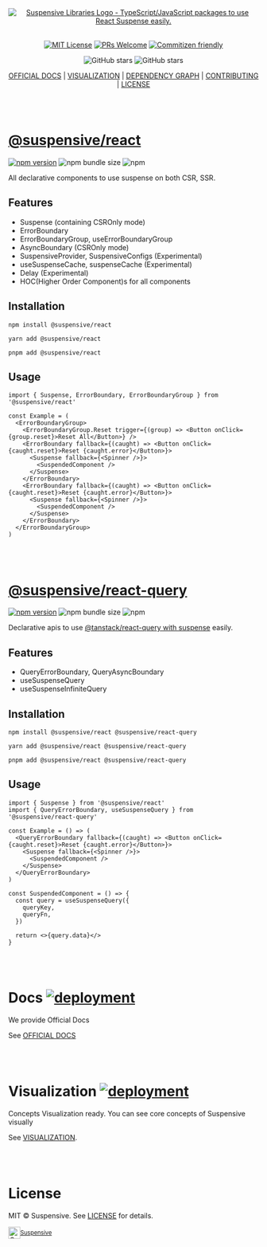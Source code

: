 <div align="center">
  <a href="https://suspensive.org" title="Suspensive Libraries - TypeScript/JavaScript packages to use React Suspense easily">
    <img src="https://raw.githubusercontent.com/suspensive/react/main/websites/docs/static/banner.png" alt="Suspensive Libraries Logo - TypeScript/JavaScript packages to use React Suspense easily." />
  </a>
</div>

<br/>

<div align="center">

[![MIT License](https://img.shields.io/badge/license-MIT-blue.svg?style=for-the-badge&color=61DAFB)](https://github.com/suspensive/react/blob/main/LICENSE) [![PRs Welcome](https://img.shields.io/badge/PRs-welcome-deepgreen.svg?style=for-the-badge&color=blue)](https://github.com/suspensive/react/pulls) [![Commitizen friendly](https://img.shields.io/badge/commitizen-friendly-deepgreen.svg?style=for-the-badge&color=blue)](http://commitizen.github.io/cz-cli/)

![GitHub stars](https://img.shields.io/github/stars/suspensive/react?style=social) ![GitHub stars](https://img.shields.io/github/forks/suspensive/react?style=social)

</div>

<div align="center">

[OFFICIAL DOCS](https://suspensive.org) | [VISUALIZATION](https://visualization.suspensive.org) | [DEPENDENCY GRAPH](https://graph.suspensive.org) | [CONTRIBUTING](https://github.com/suspensive/react/pulls) | [LICENSE](./LICENSE)

</div>

<br/>
<br/>

# [@suspensive/react](https://suspensive.org/docs/react/README.i18n)

[![npm version](https://img.shields.io/npm/v/@suspensive/react?color=61DAFB)](https://www.npmjs.com/package/@suspensive/react) ![npm bundle size](https://img.shields.io/bundlephobia/minzip/@suspensive/react?color=blue) ![npm](https://img.shields.io/npm/dm/@suspensive/react?color=blue)

All declarative components to use suspense on both CSR, SSR.

## Features

- Suspense (containing CSROnly mode)
- ErrorBoundary
- ErrorBoundaryGroup, useErrorBoundaryGroup
- AsyncBoundary (CSROnly mode)
- SuspensiveProvider, SuspensiveConfigs (Experimental)
- useSuspenseCache, suspenseCache (Experimental)
- Delay (Experimental)
- HOC(Higher Order Component)s for all components

## Installation

```shell
npm install @suspensive/react
```

```shell
yarn add @suspensive/react
```

```shell
pnpm add @suspensive/react
```

## Usage

```tsx
import { Suspense, ErrorBoundary, ErrorBoundaryGroup } from '@suspensive/react'

const Example = (
  <ErrorBoundaryGroup>
    <ErrorBoundaryGroup.Reset trigger={(group) => <Button onClick={group.reset}>Reset All</Button>} />
    <ErrorBoundary fallback={(caught) => <Button onClick={caught.reset}>Reset {caught.error}</Button>}>
      <Suspense fallback={<Spinner />}>
        <SuspendedComponent />
      </Suspense>
    </ErrorBoundary>
    <ErrorBoundary fallback={(caught) => <Button onClick={caught.reset}>Reset {caught.error}</Button>}>
      <Suspense fallback={<Spinner />}>
        <SuspendedComponent />
      </Suspense>
    </ErrorBoundary>
  </ErrorBoundaryGroup>
)
```

<br/>
<br/>

# [@suspensive/react-query](https://suspensive.org/docs/react-query/README.i18n)

[![npm version](https://img.shields.io/npm/v/@suspensive/react-query?color=61DAFB)](https://www.npmjs.com/package/@suspensive/react-query) ![npm bundle size](https://img.shields.io/bundlephobia/minzip/@suspensive/react-query?color=blue) ![npm](https://img.shields.io/npm/dm/@suspensive/react-query?color=blue)

Declarative apis to use [@tanstack/react-query with suspense](https://tanstack.com/query/v4/docs/guides/suspense) easily.

## Features

- QueryErrorBoundary, QueryAsyncBoundary
- useSuspenseQuery
- useSuspenseInfiniteQuery

## Installation

```shell
npm install @suspensive/react @suspensive/react-query
```

```shell
yarn add @suspensive/react @suspensive/react-query
```

```shell
pnpm add @suspensive/react @suspensive/react-query
```

## Usage

```tsx
import { Suspense } from '@suspensive/react'
import { QueryErrorBoundary, useSuspenseQuery } from '@suspensive/react-query'

const Example = () => (
  <QueryErrorBoundary fallback={(caught) => <Button onClick={caught.reset}>Reset {caught.error}</Button>}>
    <Suspense fallback={<Spinner />}>
      <SuspendedComponent />
    </Suspense>
  </QueryErrorBoundary>
)

const SuspendedComponent = () => {
  const query = useSuspenseQuery({
    queryKey,
    queryFn,
  })

  return <>{query.data}</>
}
```

<br/>
<br/>

# Docs [![deployment](https://img.shields.io/github/deployments/suspensive/react/Production%20%E2%80%93%20docs?label=vercel&logo=vercel&logoColor=white)](https://suspensive.org)

We provide Official Docs

See [OFFICIAL DOCS](https://suspensive.org)

<br/>
<br/>

# Visualization [![deployment](https://img.shields.io/github/deployments/suspensive/react/Production%20%E2%80%93%20Visualization?label=vercel&logo=vercel&logoColor=white)](https://visualization.suspensive.org)

Concepts Visualization ready. You can see core concepts of Suspensive visually

See [VISUALIZATION](https://visualization.suspensive.org).

<br/>
<br/>

# License

MIT © Suspensive. See [LICENSE](./LICENSE) for details.

<div align="center">
  <a title="Suspensive" href="https://github.com/suspensive">
    <div style='display:flex; align-items:center;'>
      <img alt="Suspensive" src="https://raw.githubusercontent.com/suspensive/react/main/websites/docs/static/img/logo_notcropped.png" width="24">
      <sup>Suspensive</sup>
    </div>
  </a>
</div>
